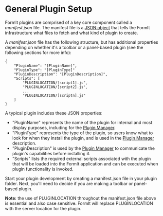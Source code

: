 # General Plugin Setup

FormIt plugins are comprised of a key core component called a _manifest.json_ file. The manifest file is a [JSON object](http://www.json.org) that tells the FormIt infrastructure what files to fetch and what kind of plugin to create.

A _manifest.json_ file has the following structure, but has additional properties depending on whether it's a toolbar or a panel-based plugin (see the following sections for more info):

```
{
    "PluginName": "[PluginName]",
    "PluginType": "[PluginType]"
    "PluginDescription": "[PluginDescription]",
    "Scripts": [
        "PLUGINLOCATION/[script1].js",
        "PLUGINLOCATION/[script2].js",
        ...
        "PLUGINLOCATION/[scriptn].js"
    ]
}               
```

A typical plugin includes these JSON properties:

* "PluginName" represents the name of the plugin for internal and most display purposes, including for the [Plugin Manager](https://formit3d.github.io/FormItExamplePlugins/index.html).
* "PluginType" represents the type of the plugin, so users know what to look for when they install the plugin, and is used in the [Plugin Manager](https://formit3d.github.io/FormItExamplePlugins/index.html) description.
* "PluginDescription" is used by the [Plugin Manager](https://formit3d.github.io/FormItExamplePlugins/index.html) to communicate the plugin's capabilities before installing it.
* "Scripts" lists the required external scripts associated with the plugin that will be loaded into the FormIt application and can be executed when plugin functionality is invoked.

Start your plugin development by creating a manifest.json file in your plugin folder. Next, you'll need to decide if you are making a toolbar or panel-based plugin.

**Note:** the use of PLUGINLOCATION throughout the manifest.json file above is essential and also case sensitive. FormIt will replace PLUGINLOCATION with the server location for the plugin.
